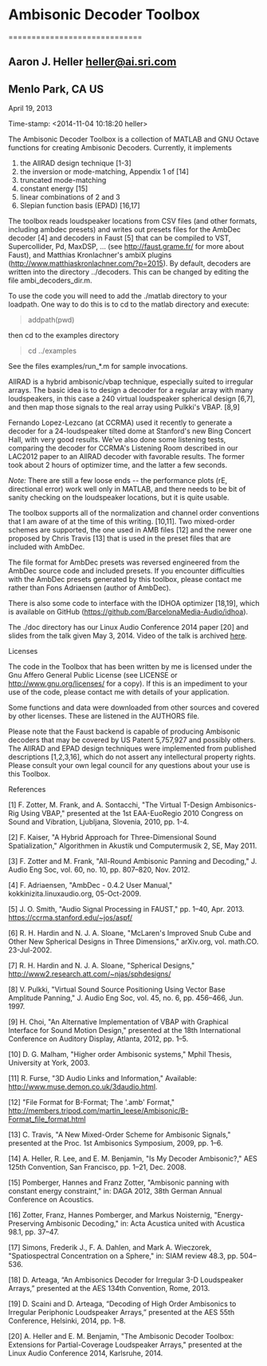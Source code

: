 # Ambisonic Decoder Toolbox #
=============================

Aaron J. Heller <heller@ai.sri.com>
-----------------------------------

Menlo Park, CA US
-----------------

April 19, 2013

Time-stamp: <2014-11-04 10:18:20 heller>

The Ambisonic Decoder Toolbox is a collection of MATLAB and GNU Octave
functions for creating Ambisonic Decoders. Currently, it implements

1. the AllRAD design technique [1-3]
2. the inversion or mode-matching, Appendix 1 of [14]
3. truncated mode-matching
4. constant energy [15]
5. linear combinations of 2 and 3
6. Slepian function basis (EPAD) [16,17]

The toolbox reads loudspeaker locations from CSV files (and other
formats, including ambdec presets) and writes out presets files for
the AmbDec decoder [4] and decoders in Faust [5] that can be compiled
to VST, Supercollider, Pd, MaxDSP, ...  (see http://faust.grame.fr/
for more about Faust), and Matthias Kronlachner's ambiX plugins
(http://www.matthiaskronlachner.com/?p=2015).  By default, decoders
are written into the directory ../decoders.  This can be changed by
editing the file ambi_decoders_dir.m.

To use the code you will need to add the ./matlab directory to your
loadpath.  One way to do this is to cd to the matlab directory and
execute:

> addpath(pwd)
   
then cd to the examples directory

> cd ../examples

See the files examples/run_*.m for sample invocations.

AllRAD is a hybrid ambisonic/vbap technique, especially suited to
irregular arrays.  The basic idea is to design a decoder for a regular
array with many loudspeakers, in this case a 240 virtual loudspeaker
spherical design [6,7], and then map those signals to the real array
using Pulkki's VBAP. [8,9]

Fernando Lopez-Lezcano (at CCRMA) used it recently to generate a
decoder for a 24-loudspeaker tilted dome at Stanford's new Bing
Concert Hall, with very good results.  We've also done some listening
tests, comparing the decoder for CCRMA's Listening Room described in
our LAC2012 paper to an AllRAD decoder with favorable results.  The
former took about 2 hours of optimizer time, and the latter a few
seconds.

*Note:* There are still a few loose ends -- the performance plots (rE,
directional error) work well only in MATLAB, and there needs to be bit
of sanity checking on the loudspeaker locations, but it is quite
usable.

The toolbox supports all of the normalization and channel order
conventions that I am aware of at the time of this writing. [10,11].
Two mixed-order schemes are supported, the one used in AMB files [12]
and the newer one proposed by Chris Travis [13] that is used in the
preset files that are included with AmbDec.

The file format for AmbDec presets was reversed engineered from the
AmbDec source code and included presets.  If you encounter
difficulties with the AmbDec presets generated by this toolbox, please
contact me rather than Fons Adriaensen (author of AmbDec).

There is also some code to interface with the IDHOA optimizer [18,19],
which is available on GitHub (https://github.com/BarcelonaMedia-Audio/idhoa).

The ./doc directory has our Linux Audio Conference 2014 paper [20] and
slides from the talk given May 3, 2014.  Video of the talk is archived
[here](http://lac.linuxaudio.org/2014/video.php?id=12).

Licenses

The code in the Toolbox that has been written by me is licensed under
the Gnu Affero General Public License (see LICENSE or
http://www.gnu.org/licenses/ for a copy).  If this is an impediment to
your use of the code, please contact me with details of your
application.

Some functions and data were downloaded from other sources and covered
by other licenses.  These are listened in the AUTHORS file.

Please note that the Faust backend is capable of producing Ambisonic
decoders that may be covered by US Patent 5,757,927 and possibly
others. The AllRAD and EPAD design techniques were implemented from
published descriptions [1,2,3,16], which do not assert any
intellectural property rights.  Please consult your own legal council
for any questions about your use is this Toolbox.

References

[1] F. Zotter, M. Frank, and A. Sontacchi, "The Virtual T-Design
Ambisonics-Rig Using VBAP," presented at the 1st EAA-EuoRegio 2010
Congress on Sound and Vibration, Ljubljana, Slovenia, 2010, pp. 1-4.

[2] F. Kaiser, "A Hybrid Approach for Three-Dimensional Sound
Spatialization," Algorithmen in Akustik und Computermusik 2, SE, May
2011.

[3] F. Zotter and M. Frank, "All-Round Ambisonic Panning and
Decoding," J. Audio Eng Soc, vol. 60, no. 10, pp. 807–820, Nov. 2012.

[4] F. Adriaensen, "AmbDec - 0.4.2 User Manual,"
kokkinizita.linuxaudio.org, 05-Oct-2009.

[5] J. O. Smith, "Audio Signal Processing in FAUST," pp. 1–40,
Apr. 2013.  https://ccrma.stanford.edu/~jos/aspf/

[6] R. H. Hardin and N. J. A. Sloane, "McLaren's Improved Snub Cube
and Other New Spherical Designs in Three Dimensions," arXiv.org,
vol. math.CO. 23-Jul-2002.

[7] R. H. Hardin and N. J. A. Sloane, "Spherical Designs,"
http://www2.research.att.com/~njas/sphdesigns/

[8] V. Pulkki, "Virtual Sound Source Positioning Using Vector Base
Amplitude Panning," J. Audio Eng Soc, vol. 45, no. 6, pp. 456–466,
Jun. 1997.

[9] H. Choi, "An Alternative Implementation of VBAP with Graphical
Interface for Sound Motion Design," presented at the 18th
International Conference on Auditory Display, Atlanta, 2012, pp. 1–5.

[10] D. G. Malham, "Higher order Ambisonic systems," Mphil Thesis,
University at York, 2003.

[11] R. Furse, "3D Audio Links and Information," Available:
http://www.muse.demon.co.uk/3daudio.html.

[12] "File Format for B-Format; The '.amb' Format,"
http://members.tripod.com/martin_leese/Ambisonic/B-Format_file_format.html

[13] C. Travis, "A New Mixed-Order Scheme for Ambisonic Signals,"
presented at the Proc. 1st Ambisonics Symposium, 2009, pp. 1–6.

[14] A. Heller, R. Lee, and E. M. Benjamin, "Is My Decoder
Ambisonic?," AES 125th Convention, San Francisco, pp. 1–21, Dec. 2008.

[15] Pomberger, Hannes and Franz Zotter,  "Ambisonic panning with
constant energy constraint," in: DAGA 2012, 38th German Annual
Conference on Acoustics.

[16] Zotter, Franz, Hannes Pomberger, and Markus Noisternig,
"Energy-Preserving Ambisonic Decoding," in: Acta Acustica united with
Acustica 98.1, pp. 37–47.

[17] Simons, Frederik J., F. A. Dahlen, and Mark A. Wieczorek,
"Spatiospectral Concentration on a Sphere," in: SIAM review 48.3,
pp. 504–536.

[18] D. Arteaga, “An Ambisonics Decoder for Irregular 3-D Loudspeaker Arrays,” presented at the AES 134th Convention, Rome, 2013.

[19] D. Scaini and D. Arteaga, “Decoding of High Order Ambisonics to Irregular Periphonic Loudspeaker Arrays,” presented at the AES 55th Conference, Helsinki, 2014, pp. 1–8.

[20] A. Heller and E. M. Benjamin, "The Ambisonic Decoder Toolbox:
Extensions for Partial-Coverage Loudspeaker Arrays," presented at the
Linux Audio Conference 2014, Karlsruhe, 2014.